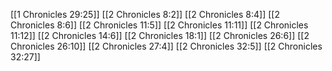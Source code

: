 [[1 Chronicles 29:25]]
[[2 Chronicles 8:2]]
[[2 Chronicles 8:4]]
[[2 Chronicles 8:6]]
[[2 Chronicles 11:5]]
[[2 Chronicles 11:11]]
[[2 Chronicles 11:12]]
[[2 Chronicles 14:6]]
[[2 Chronicles 18:1]]
[[2 Chronicles 26:6]]
[[2 Chronicles 26:10]]
[[2 Chronicles 27:4]]
[[2 Chronicles 32:5]]
[[2 Chronicles 32:27]]
